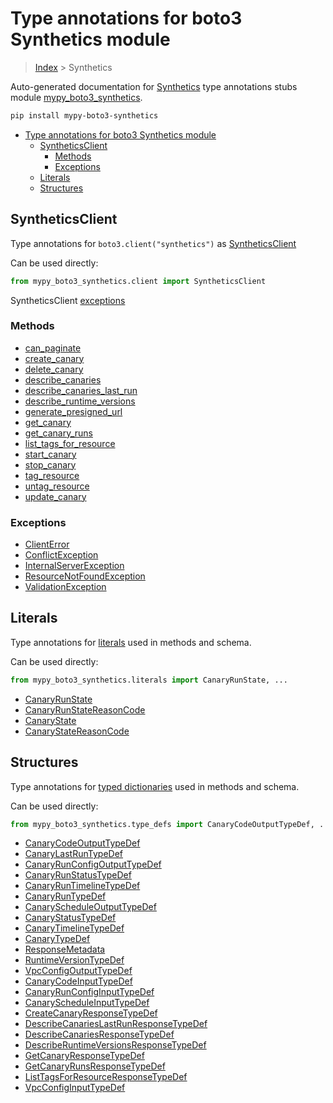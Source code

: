 # Type annotations for boto3 Synthetics module

> [Index](../index.md) > Synthetics

Auto-generated documentation for [Synthetics](https://boto3.amazonaws.com/v1/documentation/api/latest/reference/services/synthetics.html#Synthetics)
type annotations stubs module [mypy_boto3_synthetics](https://pypi.org/project/mypy-boto3-synthetics/).

```bash
pip install mypy-boto3-synthetics
```

- [Type annotations for boto3 Synthetics module](#type-annotations-for-boto3-synthetics-module)
  - [SyntheticsClient](#syntheticsclient)
    - [Methods](#methods)
    - [Exceptions](#exceptions)
  - [Literals](#literals)
  - [Structures](#structures)

## SyntheticsClient

Type annotations for  `boto3.client("synthetics")` as [SyntheticsClient](./client.md)

Can be used directly:

```python
from mypy_boto3_synthetics.client import SyntheticsClient
```


SyntheticsClient [exceptions](./client.md#exceptions)



### Methods
- [can_paginate](./client.md#can-paginate)
- [create_canary](./client.md#create-canary)
- [delete_canary](./client.md#delete-canary)
- [describe_canaries](./client.md#describe-canaries)
- [describe_canaries_last_run](./client.md#describe-canaries-last-run)
- [describe_runtime_versions](./client.md#describe-runtime-versions)
- [generate_presigned_url](./client.md#generate-presigned-url)
- [get_canary](./client.md#get-canary)
- [get_canary_runs](./client.md#get-canary-runs)
- [list_tags_for_resource](./client.md#list-tags-for-resource)
- [start_canary](./client.md#start-canary)
- [stop_canary](./client.md#stop-canary)
- [tag_resource](./client.md#tag-resource)
- [untag_resource](./client.md#untag-resource)
- [update_canary](./client.md#update-canary)




### Exceptions
- [ClientError](./client.md#clienterror)
- [ConflictException](./client.md#conflictexception)
- [InternalServerException](./client.md#internalserverexception)
- [ResourceNotFoundException](./client.md#resourcenotfoundexception)
- [ValidationException](./client.md#validationexception)










## Literals

Type annotations for [literals](./literals.md) used in methods and schema.

Can be used directly:

```python
from mypy_boto3_synthetics.literals import CanaryRunState, ...
```

- [CanaryRunState](./literals.md#canaryrunstate)
- [CanaryRunStateReasonCode](./literals.md#canaryrunstatereasoncode)
- [CanaryState](./literals.md#canarystate)
- [CanaryStateReasonCode](./literals.md#canarystatereasoncode)




## Structures


Type annotations for [typed dictionaries](./type_defs.md) used in methods and schema.

Can be used directly:

```python
from mypy_boto3_synthetics.type_defs import CanaryCodeOutputTypeDef, ...
```

- [CanaryCodeOutputTypeDef](./type_defs.md#canarycodeoutputtypedef)
- [CanaryLastRunTypeDef](./type_defs.md#canarylastruntypedef)
- [CanaryRunConfigOutputTypeDef](./type_defs.md#canaryrunconfigoutputtypedef)
- [CanaryRunStatusTypeDef](./type_defs.md#canaryrunstatustypedef)
- [CanaryRunTimelineTypeDef](./type_defs.md#canaryruntimelinetypedef)
- [CanaryRunTypeDef](./type_defs.md#canaryruntypedef)
- [CanaryScheduleOutputTypeDef](./type_defs.md#canaryscheduleoutputtypedef)
- [CanaryStatusTypeDef](./type_defs.md#canarystatustypedef)
- [CanaryTimelineTypeDef](./type_defs.md#canarytimelinetypedef)
- [CanaryTypeDef](./type_defs.md#canarytypedef)
- [ResponseMetadata](./type_defs.md#responsemetadata)
- [RuntimeVersionTypeDef](./type_defs.md#runtimeversiontypedef)
- [VpcConfigOutputTypeDef](./type_defs.md#vpcconfigoutputtypedef)
- [CanaryCodeInputTypeDef](./type_defs.md#canarycodeinputtypedef)
- [CanaryRunConfigInputTypeDef](./type_defs.md#canaryrunconfiginputtypedef)
- [CanaryScheduleInputTypeDef](./type_defs.md#canaryscheduleinputtypedef)
- [CreateCanaryResponseTypeDef](./type_defs.md#createcanaryresponsetypedef)
- [DescribeCanariesLastRunResponseTypeDef](./type_defs.md#describecanarieslastrunresponsetypedef)
- [DescribeCanariesResponseTypeDef](./type_defs.md#describecanariesresponsetypedef)
- [DescribeRuntimeVersionsResponseTypeDef](./type_defs.md#describeruntimeversionsresponsetypedef)
- [GetCanaryResponseTypeDef](./type_defs.md#getcanaryresponsetypedef)
- [GetCanaryRunsResponseTypeDef](./type_defs.md#getcanaryrunsresponsetypedef)
- [ListTagsForResourceResponseTypeDef](./type_defs.md#listtagsforresourceresponsetypedef)
- [VpcConfigInputTypeDef](./type_defs.md#vpcconfiginputtypedef)
